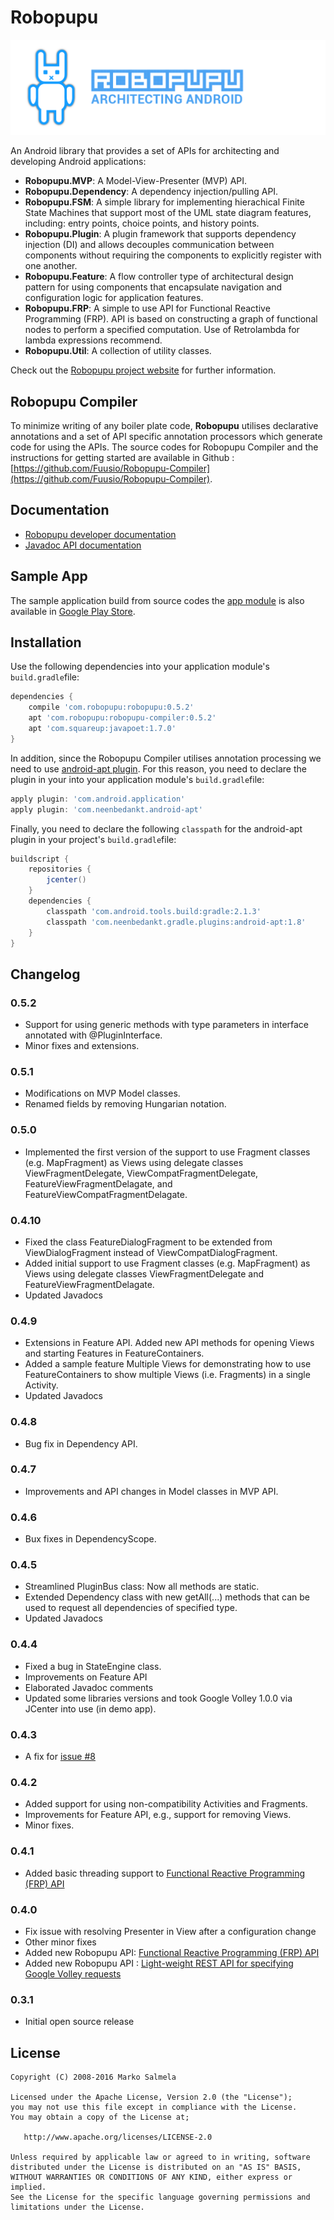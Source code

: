 # Robopupu

<img src="https://github.com/Fuusio/Robopupu/blob/gh-pages/images/robopupu_header_image.png" alt="Robopupu mascot"/>

An Android library that provides a set of APIs for architecting and developing Android applications:

* **Robopupu.MVP**: A Model-View-Presenter (MVP) API.
* **Robopupu.Dependency**: A dependency injection/pulling API.
* **Robopupu.FSM**: A simple library for implementing hierachical Finite State Machines that support most of the UML state diagram features, including: entry points, choice points, and history points.
* **Robopupu.Plugin**: A plugin framework that supports dependency injection (DI) and allows decouples communication between components without requiring the components to explicitly register with one another.
* **Robopupu.Feature**: A flow controller type of architectural design pattern for using components that encapsulate navigation and configuration logic for application features.
* **Robopupu.FRP**: A simple to use API for Functional Reactive Programming (FRP). API is based on constructing a graph of functional nodes to perform a specified computation. Use of Retrolambda for lambda expressions recommend.
* **Robopupu.Util**: A collection of utility classes.

Check out the [Robopupu project website](http://robopupu.com/) for further information.

## Robopupu Compiler
To minimize writing of any boiler plate code, **Robopupu** utilises declarative annotations and a set of API specific annotation processors which generate code for using the APIs. The source codes for Robopupu Compiler and the instructions for getting started are available in Github : [https://github.com/Fuusio/Robopupu-Compiler](https://github.com/Fuusio/Robopupu-Compiler).

## Documentation

* [Robopupu developer documentation](http://robopupu.com/)
* [Javadoc API documentation](http://fuusio.github.io/Robopupu/javadocs/)

## Sample App 
The sample application build from source codes the [app module](https://github.com/Fuusio/Robopupu/tree/master/app) is also available in [Google Play Store](https://play.google.com/store/apps/details?id=com.robopupu).

## Installation
Use the following dependencies into your application module's ```build.gradle```file:

```groovy
dependencies {
	compile 'com.robopupu:robopupu:0.5.2'
	apt 'com.robopupu:robopupu-compiler:0.5.2'	
	apt 'com.squareup:javapoet:1.7.0' 
}
```
In addition, since the Robopupu Compiler utilises annotation processing we need to use [android-apt plugin](https://bitbucket.org/hvisser/android-apt). For this reason, you need to declare the plugin in your into your application module's ```build.gradle```file:

```groovy
apply plugin: 'com.android.application'
apply plugin: 'com.neenbedankt.android-apt'
```
Finally, you need to declare the following ```classpath``` for the android-apt plugin in your project's ```build.gradle```file:

```groovy
buildscript {
    repositories {
        jcenter()
    }
    dependencies {
        classpath 'com.android.tools.build:gradle:2.1.3'
        classpath 'com.neenbedankt.gradle.plugins:android-apt:1.8'
    }
}
```

## Changelog

### 0.5.2
* Support for using generic methods with type parameters in interface annotated with @PluginInterface.
* Minor fixes and extensions.

### 0.5.1
* Modifications on MVP Model classes.
* Renamed fields by removing Hungarian notation.
 
### 0.5.0
* Implemented the first version of the support to use Fragment classes (e.g. MapFragment) as Views using delegate classes ViewFragmentDelegate, ViewCompatFragmentDelegate, FeatureViewFragmentDelagate, and FeatureViewCompatFragmentDelagate.
 
### 0.4.10
* Fixed the class FeatureDialogFragment to be extended from ViewDialogFragment instead of ViewCompatDialogFragment.
* Added initial support to use Fragment classes (e.g. MapFragment) as Views using delegate classes ViewFragmentDelegate and FeatureViewFragmentDelagate.
* Updated Javadocs

### 0.4.9
* Extensions in Feature API. Added new API methods for opening Views and starting Features in FeatureContainers.
* Added a sample feature Multiple Views for demonstrating how to use FeatureContainers to show multiple Views (i.e. Fragments) in a single Activity.
* Updated Javadocs

### 0.4.8
* Bug fix in Dependency API.

### 0.4.7
* Improvements and API changes in Model classes in MVP API.
 
### 0.4.6
* Bux fixes in DependencyScope.

### 0.4.5
* Streamlined PluginBus class: Now all methods are static.
* Extended Dependency class with new getAll(...) methods that can be used to request all dependencies of specified type.
* Updated Javadocs

### 0.4.4
* Fixed a bug in StateEngine class.
* Improvements on Feature API
* Elaborated Javadoc comments
* Updated some libraries versions and took Google Volley 1.0.0 via JCenter into use (in demo app).

### 0.4.3
* A fix for [issue #8](https://github.com/Fuusio/Robopupu/issues/8)

### 0.4.2
* Added support for using non-compatibility Activities and Fragments.
* Improvements for Feature API, e.g., support for removing Views. 
* Minor fixes.

### 0.4.1
* Added basic threading support to [Functional Reactive Programming (FRP) API](https://robopupu.com/robopupu-frp/)

### 0.4.0
* Fix issue with resolving Presenter in View after a configuration change
* Other minor fixes
* Added new Robopupu API: [Functional Reactive Programming (FRP) API](https://robopupu.com/robopupu-frp/)
* Added new Robopupu API : [Light-weight REST API for specifying Google Volley requests](https://robopupu.com/robopupu-rest-api/)

### 0.3.1
* Initial open source release

## License
```
Copyright (C) 2008-2016 Marko Salmela

Licensed under the Apache License, Version 2.0 (the "License");
you may not use this file except in compliance with the License.
You may obtain a copy of the License at;

   http://www.apache.org/licenses/LICENSE-2.0

Unless required by applicable law or agreed to in writing, software
distributed under the License is distributed on an "AS IS" BASIS,
WITHOUT WARRANTIES OR CONDITIONS OF ANY KIND, either express or implied.
See the License for the specific language governing permissions and
limitations under the License.
```
